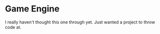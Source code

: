 # Game Engine

I really haven't thought this one through yet. Just wanted a project to throw code at.
